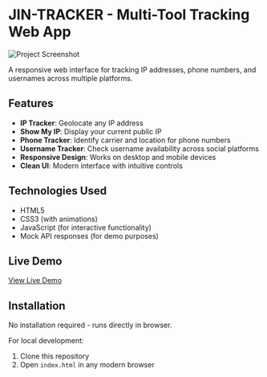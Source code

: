 # JIN-TRACKER - Multi-Tool Tracking Web App

![Project Screenshot](https://i.imgur.com/JK9yZ8X.png)

A responsive web interface for tracking IP addresses, phone numbers, and usernames across multiple platforms.

## Features

- **IP Tracker**: Geolocate any IP address
- **Show My IP**: Display your current public IP
- **Phone Tracker**: Identify carrier and location for phone numbers
- **Username Tracker**: Check username availability across social platforms
- **Responsive Design**: Works on desktop and mobile devices
- **Clean UI**: Modern interface with intuitive controls

## Technologies Used

- HTML5
- CSS3 (with animations)
- JavaScript (for interactive functionality)
- Mock API responses (for demo purposes)

## Live Demo

[View Live Demo](https://frnwot.github.io/JIN-Track/)

## Installation

No installation required - runs directly in browser.

For local development:
1. Clone this repository
2. Open `index.html` in any modern browser


